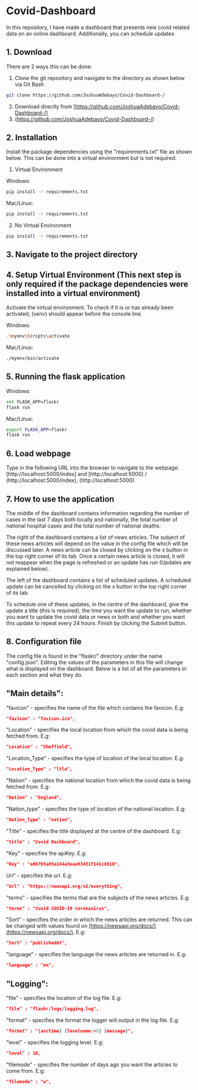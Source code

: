 # Covid-Dashboard
In this repository, I have made a dashboard that presents new covid related data on an online dashboard. Additionally, you can schedule updates

## 1. Download

There are 2 ways this can be done:

1. Clone the git repository and navigate to the directory as shown below via Git Bash

```bash
git clone https://github.com/JoshuaAdebayo/Covid-Dashboard-/
```

2. Download directly from [https://github.com/JoshuaAdebayo/Covid-Dashboard-/]
3. (https://github.com/JoshuaAdebayo/Covid-Dashboard-/)

## 2. Installation

Install the package dependencies using the "requirements.txt" file as shown below.
This can be done into a virtual environment but is not required:

1. Virtual Environment

Windows:
```bash
pip install -r requirements.txt
```

Mac/Linux:
```bash
pip install -r requirements.txt
```

2. No Virtual Environment

```bash
pip install -r requirements.txt
```

## 3. Navigate to the project directory

## 4. Setup Virtual Environment (This next step is only required if the package dependencies were installed into a virtual environment)

Activate the virtual environment.
To check if it is or has already been activated, (venv) should appear before the console line.

Windows:
```bash
.\myenv\Scripts\activate
```

Mac/Linux:
```bash
./myenv/bin/activate
```

## 5. Running the flask application

Windows:
```bash
set FLASK_APP=flaskr
flask run
```

Mac/Linux:
```bash
export FLASK_APP=flaskr
flask run
```

## 6. Load webpage

Type in the following URL into the browser to navigate to the webpage: [http://localhost:5000/index] and [http://localhost:5000] / (http://localhost:5000/index), (http://localhost:5000)

## 7. How to use the application

The middle of the dashboard contains information regarding the number of cases in the last 7 days both locally and nationally, the total number of national hospital cases and the total number of national deaths.

The right of the dashboard contains a list of news articles. 
The subject of these news articles will depend on the value in the config file which will be discussed later. 
A news article can be closed by clicking on the x button in the top right corner of its tab. 
Once a certain news article is closed, it will not reappear when the page is refreshed or an update has run (Updates are explained below).

The left of the dashboard contains a list of scheduled updates. 
A scheduled update can be cancelled by clicking on the x button in the top right corner of its tab. 

To schedule one of these updates, in the centre of the dashboard, give the update a title (this is required), the time you want the update to run, whether you want to update the covid data or news or both and whether you want this update to repeat every 24 hours.
Finish by clicking the Submit button.

## 8. Configuration file

The config file is found in the "flaskr/" directory under the name "config.json". 
Editing the values of the parameters in this file will change what is displayed on the dashboard.
Below is a list of all the parameters in each section and what they do.

## "Main details":

"favicon" - specifies the name of the file which contains the favicon. E.g:

```json
"favicon" : "favicon.ico",
```

"Location" - specifies the local location from which the covid data is being fetched from. E.g:

```json
"Location" : "Sheffield",
```

"Location_Type" - specifies the type of location of the local location. E.g:

```json
"Location_Type" : "ltla",
```

"Nation" - specifies the national location from which the covid data is being fetched from. E.g:

```json
"Nation" : "England",
```

"Nation_type" - specifies the type of location of the national location. E.g:

```json
"Nation_Type" : "nation",
```

"Title" - specifies the title displayed at the centre of the dashboard. E.g:

```json
"title" : "Covid Dashboard",
```

"Key" - specifies the apiKey. E.g:

```json
"Key" : "a067b5a85a164a3eaa93431f141c6810",
```

Url" - specifies the url. E.g:

```json
"Url" : "https://newsapi.org/v2/everything",
```

"terms" - specifies the terms that are the subjects of the news articles. E.g:

```json
"terms" : "Covid COVID-19 coronavirus",
```

"Sort" - specifies the order in which the news articles are returned.
This can be changed with values found on [https://newsapi.org/docs/](https://newsapi.org/docs/). E.g:

```json
"Sort" : "publishedAt",
```

"language" - specifies the language the news articles are returned in. E.g:
```json
"language" : "en",
```

## "Logging":

"file" - specifies the location of the log file. E.g:

```json
"file" : "flaskr/logs/logging.log",
```

"format" - specifies the format the logger will output in the log file. E.g:

```json
"format" : "{asctime} {levelname:<8} {message}",
```

"level" - specifies the logging level. E.g:

```json
"level" : 10,
```

"filemode" - specifies the number of days ago you want the articles to come from. E.g:

```json
"filemode" : "w",
```
